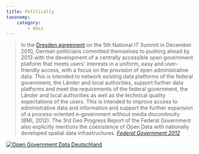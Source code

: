 ```yaml
---
title: Politically
taxonomy:
    category:
        - docs
---
```

> In the [Dresden agreement](http://www.de.digital/DIGITAL/Redaktion/DE/IT-Gipfel/Publikation/2010/it-gipfel-2010-dresdner-vereinbarung.pdf?__blob=publicationFile&v=4) on the 5th National IT Summit in December 2010, German politicians committed themselves to pushing ahead by 2013 with the development of a centrally accessible open government platform that meets users' interests in a uniform, easy and user-friendly access, with a focus on the provision of open administrative data. This is intended to network existing data platforms of the federal government, the Länder and local authorities, support further data platforms and meet the requirements of the federal government, the Länder and local authorities as well as the technical quality expectations of the users. This is intended to improve access to administrative data and information and support the further expansion of a process-oriented e-government without media discontinuity (BMI, 2012). The 3rd Geo Progress Report of the Federal Government also explicitly mentions the coexistence of Open Data with nationally developed spatial data infrastructures. <cite>[Federal Government 2012](http://www.de.digital/DIGITAL/Redaktion/DE/IT-Gipfel/Publikation/2010/it-gipfel-2010-dresdner-vereinbarung.pdf?__blob=publicationFile&v=4)</cite>


[![Open Government Data Deutschland](ogdd.png?lightbox=800&cropResize=400,400)](https://cdn0.scrvt.com/fokus/09cdc57c1d9225d3/f39774464ca1584c42dc98a97ac92c65/studie_ogdd_2012.pdf)
